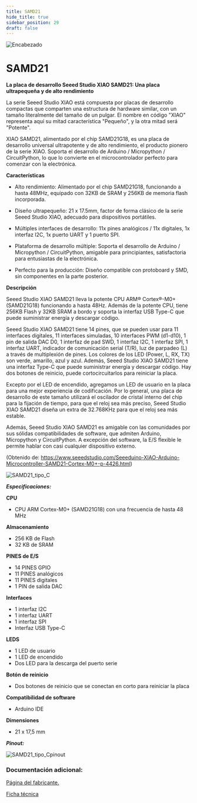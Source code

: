 ```yaml
---
title: SAMD21
hide_title: true
sidebar_position: 29
draft: false
---
```

![Encabezado](https://firebasestorage.googleapis.com/v0/b/modulo-b3e1a.appspot.com/o/General%2Fimagenes%2Flogo%20sena%202.png?alt=media&token=f8400ade-f50e-4175-8ff1-d69a8bc9a180&_gl=1*1b8f15f*_ga*MTE3MTQwMjUxOS4xNjk2MjYzMDI3*_ga_CW55HF8NVT*MTY5NjI3NDM1NS4yLjEuMTY5NjI3NTE4My4zMS4wLjA.)

# **SAMD21**

**La placa de desarrollo Seeed Studio XIAO SAMD21: Una placa ultrapequeña y de alto rendimiento**

La serie Seeed Studio XIAO está compuesta por placas de desarrollo compactas que comparten una estructura de hardware similar, con un tamaño literalmente del tamaño de un pulgar. El nombre en código "XIAO" representa aquí su mitad característica "Pequeño", y la otra mitad será "Potente".

XIAO SAMD21, alimentado por el chip SAMD21G18, es una placa de desarrollo universal ultrapotente y de alto rendimiento, el producto pionero de la serie XIAO. Soporta el desarrollo de Arduino / Micropython / CircuitPython, lo que lo convierte en el microcontrolador perfecto para comenzar con la electrónica.

**Características**

* Alto rendimiento: Alimentado por el chip SAMD21G18, funcionando a hasta 48MHz, equipado con 32KB de SRAM y 256KB de memoria flash incorporada.

* Diseño ultrapequeño: 21 x 17.5mm, factor de forma clásico de la serie Seeed Studio XIAO, adecuado para dispositivos portátiles.

* Múltiples interfaces de desarrollo: 11x pines analógicos / 11x digitales, 1x interfaz I2C, 1x puerto UART y 1 puerto SPI.

* Plataforma de desarrollo múltiple: Soporta el desarrollo de Arduino / Micropython / CircuitPython, amigable para principiantes, satisfactoria para entusiastas de la electrónica.

* Perfecto para la producción: Diseño compatible con protoboard y SMD, sin componentes en la parte posterior.

**Descripción**

Seeed Studio XIAO SAMD21 lleva la potente CPU ARM® Cortex®-M0+(SAMD21G18) funcionando a hasta 48Hz. Además de la potente CPU, tiene 256KB Flash y 32KB SRAM a bordo y soporta la interfaz USB Type-C que puede suministrar energía y descargar código.

Seeed Studio XIAO SAMD21 tiene 14 pines, que se pueden usar para 11 interfaces digitales, 11 interfaces simuladas, 10 interfaces PWM (d1-d10), 1 pin de salida DAC D0, 1 interfaz de pad SWD, 1 interfaz I2C, 1 interfaz SPI, 1 interfaz UART, indicador de comunicación serial (T/R), luz de parpadeo (L) a través de multiplexión de pines. Los colores de los LED (Power, L, RX, TX) son verde, amarillo, azul y azul. Además, Seeed Studio XIAO SAMD21 tiene una interfaz Type-C que puede suministrar energía y descargar código. Hay dos botones de reinicio, puede cortocircuitarlos para reiniciar la placa.

Excepto por el LED de encendido, agregamos un LED de usuario en la placa para una mejor experiencia de codificación. Por lo general, una placa de desarrollo de este tamaño utilizará el oscilador de cristal interno del chip para la fijación de tiempo, para que el reloj sea más preciso, Seeed Studio XIAO SAMD21 diseña un extra de 32.768KHz para que el reloj sea más estable.

Además, Seeed Studio XIAO SAMD21 es amigable con las comunidades por sus sólidas compatibilidades de software, que admiten Arduino, Micropython y CircuitPython. A excepción del software, la E/S flexible le permite hablar con casi cualquier dispositivo externo.

(Obtenido de: https://www.seeedstudio.com/Seeeduino-XIAO-Arduino-Microcontroller-SAMD21-Cortex-M0+-p-4426.html)

![SAMD21_tipo_C](https://firebasestorage.googleapis.com/v0/b/modulo-b3e1a.appspot.com/o/General%2Fimagenes%2FRepositorio%2FSeeeduino-XIAO-preview-1.jpg?alt=media&token=144c7a54-eec8-4264-86b7-bfda1d3ebb18)

***Especificaciones:***

**CPU**
* CPU ARM Cortex-M0+ (SAMD21G18) con una frecuencia de hasta 48 MHz

**Almacenamiento**
* 256 KB de Flash
* 32 KB de SRAM

**PINES de E/S**
* 14 PINES GPIO
* 11 PINES analógicos
* 11 PINES digitales
* 1 PIN de salida DAC

**Interfaces**
* 1 interfaz I2C
* 1 interfaz UART
* 1 interfaz SPI
* Interfaz USB Type-C

**LEDS**
* 1 LED de usuario
* 1 LED de encendido
* Dos LED para la descarga del puerto serie

**Botón de reinicio**
* Dos botones de reinicio que se conectan en corto para reiniciar la placa

**Compatibilidad de software**
* Arduino IDE

**Dimensiones**
* 21 x 17,5 mm

***Pinout:***

![SAMD21_tipo_Cpinout](https://firebasestorage.googleapis.com/v0/b/modulo-b3e1a.appspot.com/o/General%2Fimagenes%2FRepositorio%2FSeeeduino-XIAO-pinout-1.jpg?alt=media&token=d04427c4-e768-4c16-8d37-12d382f6f4a4)

### Documentación adicional:

[Página del fabricante.](https://www.seeedstudio.com/Seeeduino-XIAO-Arduino-Microcontroller-SAMD21-Cortex-M0+-p-4426.html)

[Ficha técnica](https://firebasestorage.googleapis.com/v0/b/modulo-b3e1a.appspot.com/o/General%2Fimagenes%2FRepositorio%2FSeeed-Studio-XIAO-Series-SOM-Datasheet.pdf?alt=media&token=cc61709d-7a4a-4259-af34-fc068dc48d0d)

